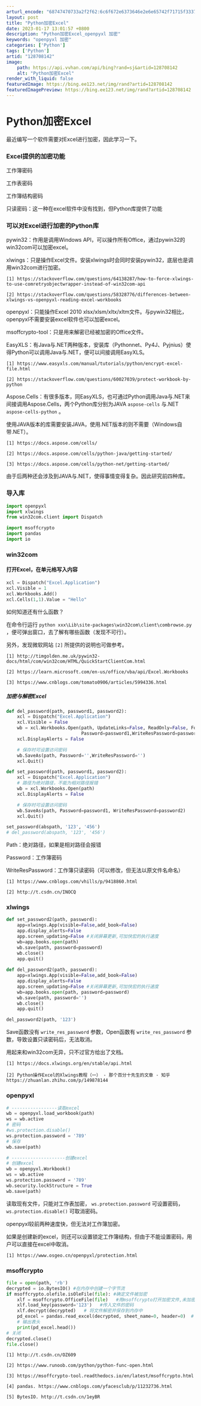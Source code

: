 ```yaml
---
arturl_encode: "68747470733a2f2f62:6c6f672e6373646e2e6e65742f71715f33373038333033382f:61727469636c652f64657461696c732f313238373038313432"
layout: post
title: "Python加密Excel"
date: 2023-01-17 13:01:57 +0800
description: "Python加密Excel_openpyxl 加密"
keywords: "openpyxl 加密"
categories: ['Python']
tags: ['Python']
artid: "128708142"
image:
    path: https://api.vvhan.com/api/bing?rand=sj&artid=128708142
    alt: "Python加密Excel"
render_with_liquid: false
featuredImage: https://bing.ee123.net/img/rand?artid=128708142
featuredImagePreview: https://bing.ee123.net/img/rand?artid=128708142
---
```


# Python加密Excel

最近编写一个软件需要对Excel进行加密，因此学习一下。

### Excel提供的加密功能

工作簿密码
  
工作表密码
  
工作簿结构密码
  
只读密码：这一种在excel软件中没有找到，但Python库提供了功能

### 可以对Excel进行加密的Python库

pywin32：作用是调用Windows API，可以操作所有Office，通过pywin32的win32com可以加密excel。

xlwings：只是操作Excel文件。安装xlwings时会同时安装pywin32，底层也是调用win32com进行加密。
  
`[1] https://stackoverflow.com/questions/64138287/how-to-force-xlwings-to-use-comretryobjectwrapper-instead-of-win32com-api`
  
`[2] https://stackoverflow.com/questions/58328776/differences-between-xlwings-vs-openpyxl-reading-excel-workbooks`

openpyxl：只能操作Excel 2010 xlsx/xlsm/xltx/xltm文件。与pywin32相比，openpyxl不需要安装excel软件也可以加密excel。

msoffcrypto-tool：只是用来解密已经被加密的Office文件。

EasyXLS：有Java与.NET两种版本，安装库（Pythonnet、Py4J、Pyjnius）使得Python可以调用Java与.NET，便可以间接调用EasyXLS。
  
`[1] https://www.easyxls.com/manual/tutorials/python/encrypt-excel-file.html`
  
`[2] https://stackoverflow.com/questions/60027039/protect-workbook-by-python`

Aspose.Cells：有很多版本，同EasyXLS，也可通过Python调用Java与.NET来间接调用Aspose.Cells，两个Python库分别为JAVA
`aspose-cells`
与.NET
`aspose-cells-python`
。
  
使用JAVA版本的库需要安装JAVA，使用.NET版本的则不需要（Windows自带.NET）。
  
`[1] https://docs.aspose.com/cells/`
  
`[2] https://docs.aspose.com/cells/python-java/getting-started/`
  
`[3] https://docs.aspose.com/cells/python-net/getting-started/`

由于后两种还会涉及到JAVA与.NET，使得事情变得复杂。因此研究前四种库。

### 导入库

```python
import openpyxl
import xlwings
from win32com.client import Dispatch

import msoffcrypto
import pandas
import io

```

### win32com

#### 打开Excel，在单元格写入内容

```python
xcl = Dispatch("Excel.Application")
xcl.Visible = 1
xcl.Workbooks.Add()
xcl.Cells(1,1).Value = "Hello"

```

如何知道还有什么函数？
  
在命令行运行
`python xxx\Lib\site-packages\win32com\client\combrowse.py`
，便可弹出窗口，去了解有哪些函数（发现不可行）。
  
另外，发现微软网站
`[2]`
所提供的说明也可做参考。

`[1] http://timgolden.me.uk/pywin32-docs/html/com/win32com/HTML/QuickStartClientCom.html`
  
`[2] https://learn.microsoft.com/en-us/office/vba/api/Excel.Workbooks`
  
`[3] https://www.cnblogs.com/tomato0906/articles/5994336.html`

##### 加密与解密Excel

```python
def del_password(path, password1, password2):
    xcl = Dispatch("Excel.Application")
    xcl.Visible = False
    wb = xcl.Workbooks.Open(path, UpdateLinks=False, ReadOnly=False, Format=None,
                            Password=password1,WriteResPassword=password2)
    xcl.DisplayAlerts = False

    # 保存时可设置访问密码
    wb.SaveAs(path, Password='',WriteResPassword='')
    xcl.Quit()

def set_password(path, password1, password2):
    xcl = Dispatch("Excel.Application")
    # 路径为绝对路径，不能为相对路径报错
    wb = xcl.Workbooks.Open(path)
    xcl.DisplayAlerts = False

    # 保存时可设置访问密码
    wb.SaveAs(path, Password=password1, WriteResPassword=password2)
    xcl.Quit()

set_password(abspath, '123', '456')
# del_password(abspath, '123', '456')

```

Path：绝对路径，如果是相对路径会报错
  
Password：工作簿密码
  
WriteResPassword：工作簿只读密码（可以修改，但无法以原文件名命名）

`[1] https://www.cnblogs.com/vhills/p/9418860.html`
  
`[2] http://t.csdn.cn/INOCQ`

### xlwings

```python
def set_password2(path, password):
    app=xlwings.App(visible=False,add_book=False)
    app.display_alerts=False
    app.screen_updating=False #关闭屏幕更新,可加快宏的执行速度
    wb=app.books.open(path)
    wb.save(path, password=password)
    wb.close()
    app.quit()
    
def del_password2(path, password):
    app=xlwings.App(visible=False,add_book=False)
    app.display_alerts=False
    app.screen_updating=False #关闭屏幕更新,可加快宏的执行速度
    wb=app.books.open(path, password=password)
    wb.save(path, password='')
    wb.close()
    app.quit()

del_password2(path, '123')

```

Save函数没有
`write_res_password`
参数，Open函数有
`write_res_password`
参数，导致设置只读密码后，无法取消。
  
用起来和win32com无异，只不过官方给出了文档。

`[1] https://docs.xlwings.org/en/stable/api.html`
  
`[2] Python操作Excel的Xlwings教程（一） - 那个百分十先生的文章 - 知乎 https://zhuanlan.zhihu.com/p/149878144`

### openpyxl

```python
# -----------------读取excel
wb = openpyxl.load_workbook(path)
ws = wb.active
# 密码
#ws.protection.disable()
ws.protection.password = '789'
# 保存
wb.save(path)

# --------------------创建excel
# 创建excel
wb = openpyxl.Workbook()
ws = wb.active
ws.protection.password = '789'
wb.security.lockStructure = True
wb.save(path)

```

读取现有文件，只能对工作表加密，
`ws.protection.password`
可设置密码，
`ws.protection.disable()`
可取消密码。
  
openpyxl较前两种速度快，但无法对工作簿加密。

如果是创建新的excel，则还可以设置锁定工作簿结构，但由于不能设置密码，用户可以直接在excel中取消。

`[1] https://www.osgeo.cn/openpyxl/protection.html`

### msoffcrypto

```python
file = open(path, 'rb')
decrypted = io.BytesIO() #在内存中创建一个字节流
if msoffcrypto.olefile.isOleFile(file): #确定文件被加密
    xlf = msoffcrypto.OfficeFile(file)   #用msoffcrypto打开加密文件,未加密文件用这个打开会报错
    xlf.load_key(password='123')   #传入文件的密码
    xlf.decrypt(decrypted)   # 将文件解密并保存到内存中
    pd_excel = pandas.read_excel(decrypted, sheet_name=0, header=0)  # 将保存到内存中的文件用pandas打开
    # 输出表头
    print(pd_excel.head())
# 关闭
decrypted.close()
file.close()

```

`[1] http://t.csdn.cn/OZ609`
  
`[2] https://www.runoob.com/python/python-func-open.html`
  
`[3] https://msoffcrypto-tool.readthedocs.io/en/latest/msoffcrypto.html`
  
`[4] pandas. https://www.cnblogs.com/yfacesclub/p/11232736.html`
  
`[5] BytesIO. http://t.csdn.cn/1eyBR`